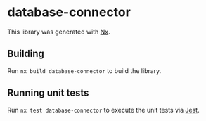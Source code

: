 # database-connector

This library was generated with [Nx](https://nx.dev).

## Building

Run `nx build database-connector` to build the library.

## Running unit tests

Run `nx test database-connector` to execute the unit tests via [Jest](https://jestjs.io).
